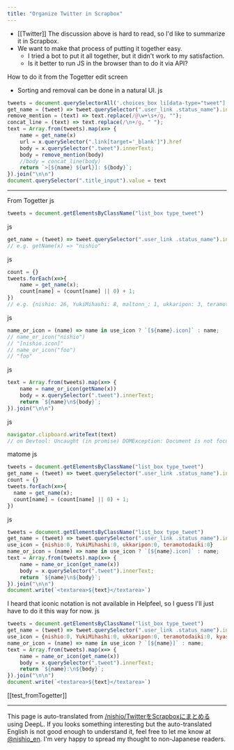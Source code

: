 ```yaml
---
title: "Organize Twitter in Scrapbox"
---
```


- [[Twitter]] The discussion above is hard to read, so I'd like to summarize it in Scrapbox.
- We want to make that process of putting it together easy.
    - I tried a bot to put it all together, but it didn't work to my satisfaction.
    - Is it better to run JS in the browser than to do it via API?

How to do it from the Togetter edit screen
- Sorting and removal can be done in a natural UI.
js

```javascript
tweets = document.querySelectorAll('.choices_box li[data-type="tweet"]');
get_name = (tweet) => tweet.querySelector(".user_link .status_name").innerText.substring(1);
remove_mention = (text) => text.replace(/@\w+\s+/g, "");
concat_line = (text) => text.replace(/\n+/g, " ");
text = Array.from(tweets).map(x=> {
    name = get_name(x)
    url = x.querySelector(".link[target='_blank']").href
    body = x.querySelector(".tweet").innerText;
    body = remove_mention(body)
    //body = concat_line(body)
    return `>[${name} ${url}]: ${body}`;
}).join("\n\n")
document.querySelector(".title_input").value = text
```



-----
From Togetter
js

```javascript
tweets = document.getElementsByClassName("list_box type_tweet")
```

js

```javascript
get_name = (tweet) => tweet.querySelector(".user_link .status_name").innerText.substring(1)
// e.g. getName(x) => "nishio"
```

js

```javascript
count = {}
tweets.forEach(x=>{
    name = get_name(x);
    count[name] = (count[name] || 0) + 1;
})
// e.g. {nishio: 26, YukiMihashi: 8, maltonn_: 1, ukkaripon: 3, teramotodaiki: 2, …}
```

js

```javascript
name_or_icon = (name) => name in use_icon ? `[${name}.icon]` : name;
// name_or_icon("nishio")
// "[nishio.icon]"
// name_or_icon("foo")
// "foo"
```

js

```javascript
text = Array.from(tweets).map(x=> {
    name = name_or_icon(getName(x))
    body = x.querySelector(".tweet").innerText;
    return `${name}\n${body}`;
}).join("\n\n")

```

js

```javascript
navigator.clipboard.writeText(text)
// on Devtool: Uncaught (in promise) DOMException: Document is not focused.
```


matome
js

```javascript
tweets = document.getElementsByClassName("list_box type_tweet")
get_name = (tweet) => tweet.querySelector(".user_link .status_name").innerText.substring(1)
count = {}
tweets.forEach(x=>{
  name = get_name(x);
  count[name] = (count[name] || 0) + 1;
})
```

js

```javascript
tweets = document.getElementsByClassName("list_box type_tweet")
get_name = (tweet) => tweet.querySelector(".user_link .status_name").innerText.substring(1)
use_icon = {nishio:0, YukiMihashi:0, ukkaripon:0, teramotodaiki:0}
name_or_icon = (name) => name in use_icon ? `[${name}.icon]` : name;
text = Array.from(tweets).map(x=> {
    name = name_or_icon(get_name(x))
    body = x.querySelector(".tweet").innerText;
    return `${name}\n${body}`;
}).join("\n\n")
document.write(`<textarea>${text}</textarea>`)
```


I heard that iconic notation is not available in Helpfeel, so I guess I'll just have to do it this way for now.
js

```javascript
tweets = document.getElementsByClassName("list_box type_tweet")
get_name = (tweet) => tweet.querySelector(".user_link .status_name").innerText.substring(1)
use_icon = {nishio:0, YukiMihashi:0, ukkaripon:0, teramotodaiki:0, kyasbal_1994: 3, mitoujr: 2, yasulab: 1}
name_or_icon = (name) => name in use_icon ? `[${name}]` : name;
text = Array.from(tweets).map(x=> {
    name = name_or_icon(get_name(x))
    body = x.querySelector(".tweet").innerText;
    return `${name}:\n${body}`;
}).join("\n\n")
document.write(`<textarea>${text}</textarea>`)
```





[[test_fromTogetter]]

---
This page is auto-translated from [/nishio/TwitterをScrapboxにまとめる](https://scrapbox.io/nishio/TwitterをScrapboxにまとめる) using DeepL. If you looks something interesting but the auto-translated English is not good enough to understand it, feel free to let me know at [@nishio_en](https://twitter.com/nishio_en). I'm very happy to spread my thought to non-Japanese readers.
